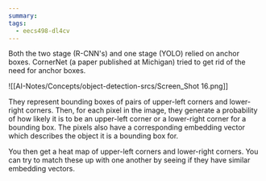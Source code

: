 ```yaml
---
summary: 
tags:
  - eecs498-dl4cv
---
```


Both the two stage (R-CNN's) and one stage (YOLO) relied on anchor boxes. CornerNet (a paper published at Michigan) tried to get rid of the need for anchor boxes.  

![[AI-Notes/Concepts/object-detection-srcs/Screen_Shot 16.png]]

They represent bounding boxes of pairs of upper-left corners and lower-right corners. Then, for each pixel in the image, they generate a probability of how likely it is to be an upper-left corner or a lower-right corner for a bounding box. The pixels also have a corresponding embedding vector which describes the object it is a bounding box for.

You then get a heat map of upper-left corners and lower-right corners. You can try to match these up with one another by seeing if they have similar embedding vectors.